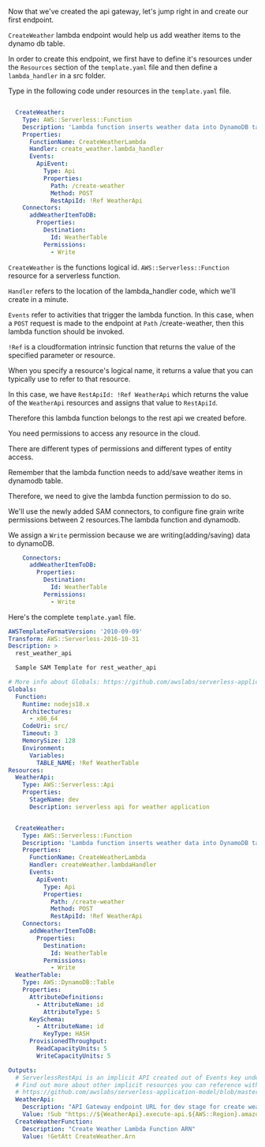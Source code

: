 Now that we've created the api gateway, let's jump right in and create our first endpoint. 

`CreateWeather` lambda endpoint would help us add weather items to the dynamo db table.

In order to create this endpoint, we first have to define it's resources under the `Resources` section of 
the `template.yaml` file and then define a `lambda_handler` in a src folder.

Type in the following code under resources in the `template.yaml` file.

```yaml

  CreateWeather:
    Type: AWS::Serverless::Function
    Description: 'Lambda function inserts weather data into DynamoDB table'
    Properties:
      FunctionName: CreateWeatherLambda
      Handler: create_weather.lambda_handler
      Events:
        ApiEvent:
          Type: Api
          Properties:
            Path: /create-weather
            Method: POST
            RestApiId: !Ref WeatherApi
    Connectors:
      addWeatherItemToDB:
        Properties:
          Destination:
            Id: WeatherTable
          Permissions:
            - Write

```


`CreateWeather` is the functions logical id.
`AWS::Serverless::Function` resource for a serverless function.

`Handler` refers to the location of the lambda_handler code, which we'll create in a minute.

`Events` refer to activities that trigger the lambda function.
In this case, when a `POST` request is made to the endpoint at `Path` /create-weather,
then this lambda function should be invoked.

`!Ref` is a cloudformation intrinsic function that returns the value of the specified parameter or resource.

When you specify a resource's logical name, it returns a value that you can typically use to refer to that resource.

In this case, we have `RestApiId: !Ref WeatherApi` which returns the value of the `WeatherApi`
resources and assigns that value to `RestApiId`.

Therefore this lambda function belongs to the rest api we created before.

You need permissions to access any resource in the cloud. 

There are different types of permissions and different types of entity access. 

Remember that the lambda function needs to add/save weather items in dynamodb table. 

Therefore, we need to give the lambda function permission to do so.

We'll use the newly added SAM connectors, to configure fine grain write permissions between 2 resources.The lambda function and 
dynamodb.

We assign a `Write` permission because we are writing(adding/saving) data to dynamoDB.

```yaml
    Connectors:
      addWeatherItemToDB:
        Properties:
          Destination:
            Id: WeatherTable
          Permissions:
            - Write
```

Here's the complete `template.yaml` file.

```yaml
AWSTemplateFormatVersion: '2010-09-09'
Transform: AWS::Serverless-2016-10-31
Description: >
  rest_weather_api

  Sample SAM Template for rest_weather_api

# More info about Globals: https://github.com/awslabs/serverless-application-model/blob/master/docs/globals.rst
Globals:
  Function:
    Runtime: nodejs18.x
    Architectures:
      - x86_64
    CodeUri: src/
    Timeout: 3
    MemorySize: 128
    Environment:
      Variables:
        TABLE_NAME: !Ref WeatherTable
Resources:
  WeatherApi:
    Type: AWS::Serverless::Api
    Properties:
      StageName: dev
      Description: serverless api for weather application


  CreateWeather:
    Type: AWS::Serverless::Function
    Description: 'Lambda function inserts weather data into DynamoDB table'
    Properties:
      FunctionName: CreateWeatherLambda
      Handler: createWeather.lambdaHandler
      Events:
        ApiEvent:
          Type: Api
          Properties:
            Path: /create-weather
            Method: POST
            RestApiId: !Ref WeatherApi
    Connectors:
      addWeatherItemToDB:
        Properties:
          Destination:
            Id: WeatherTable
          Permissions:
            - Write
  WeatherTable:
    Type: AWS::DynamoDB::Table
    Properties:
      AttributeDefinitions:
        - AttributeName: id
          AttributeType: S
      KeySchema:
        - AttributeName: id
          KeyType: HASH
      ProvisionedThroughput:
        ReadCapacityUnits: 5
        WriteCapacityUnits: 5

Outputs:
  # ServerlessRestApi is an implicit API created out of Events key under Serverless::Function
  # Find out more about other implicit resources you can reference within SAM
  # https://github.com/awslabs/serverless-application-model/blob/master/docs/internals/generated_resources.rst#api
  WeatherApi:
    Description: "API Gateway endpoint URL for dev stage for create weather function"
    Value: !Sub "https://${WeatherApi}.execute-api.${AWS::Region}.amazonaws.com/dev/"
  CreateWeatherFunction:
    Description: "Create Weather Lambda Function ARN"
    Value: !GetAtt CreateWeather.Arn
```
